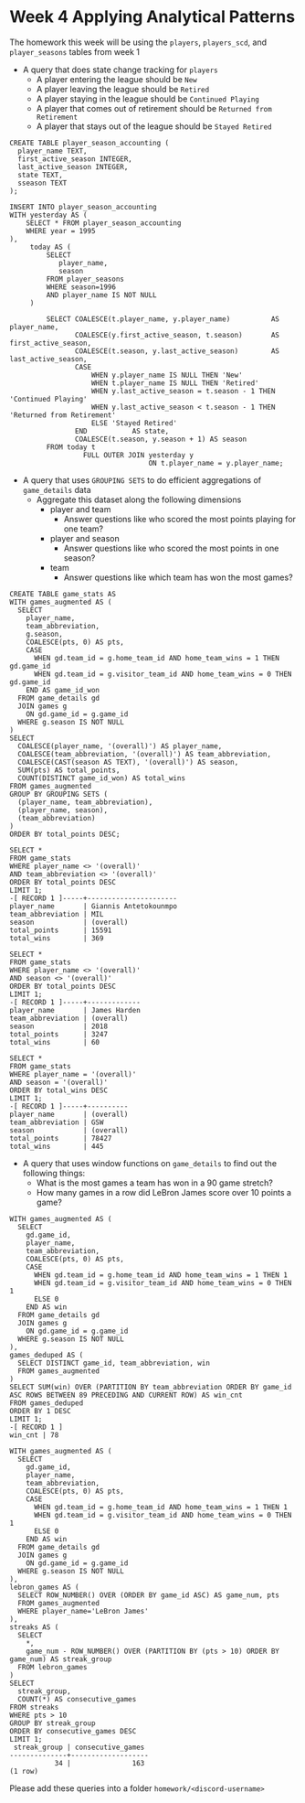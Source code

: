 # Week 4 Applying Analytical Patterns
The homework this week will be using the `players`, `players_scd`, and `player_seasons` tables from week 1

- A query that does state change tracking for `players`
  - A player entering the league should be `New`
  - A player leaving the league should be `Retired`
  - A player staying in the league should be `Continued Playing`
  - A player that comes out of retirement should be `Returned from Retirement`
  - A player that stays out of the league should be `Stayed Retired`

```
CREATE TABLE player_season_accounting (
  player_name TEXT,
  first_active_season INTEGER,
  last_active_season INTEGER,
  state TEXT,
  sseason TEXT
);

INSERT INTO player_season_accounting
WITH yesterday AS (
    SELECT * FROM player_season_accounting
    WHERE year = 1995
),
     today AS (
         SELECT
            player_name,
            season
         FROM player_seasons
         WHERE season=1996
         AND player_name IS NOT NULL
     )

         SELECT COALESCE(t.player_name, y.player_name)          AS player_name,
                COALESCE(y.first_active_season, t.season)       AS first_active_season,
                COALESCE(t.season, y.last_active_season)        AS last_active_season,
                CASE
                    WHEN y.player_name IS NULL THEN 'New'
                    WHEN t.player_name IS NULL THEN 'Retired'
                    WHEN y.last_active_season = t.season - 1 THEN 'Continued Playing'
                    WHEN y.last_active_season < t.season - 1 THEN 'Returned from Retirement'
                    ELSE 'Stayed Retired'
                END           AS state,
                COALESCE(t.season, y.season + 1) AS season
         FROM today t
                  FULL OUTER JOIN yesterday y
                                  ON t.player_name = y.player_name;
```

- A query that uses `GROUPING SETS` to do efficient aggregations of `game_details` data
  - Aggregate this dataset along the following dimensions
    - player and team
      - Answer questions like who scored the most points playing for one team?
    - player and season
      - Answer questions like who scored the most points in one season?
    - team
      - Answer questions like which team has won the most games?

```
CREATE TABLE game_stats AS
WITH games_augmented AS (
  SELECT
    player_name,
    team_abbreviation,
    g.season,
    COALESCE(pts, 0) AS pts,
    CASE
      WHEN gd.team_id = g.home_team_id AND home_team_wins = 1 THEN gd.game_id
      WHEN gd.team_id = g.visitor_team_id AND home_team_wins = 0 THEN gd.game_id
    END AS game_id_won
  FROM game_details gd
  JOIN games g
    ON gd.game_id = g.game_id
  WHERE g.season IS NOT NULL
)
SELECT
  COALESCE(player_name, '(overall)') AS player_name,
  COALESCE(team_abbreviation, '(overall)') AS team_abbreviation,
  COALESCE(CAST(season AS TEXT), '(overall)') AS season,
  SUM(pts) AS total_points,
  COUNT(DISTINCT game_id_won) AS total_wins
FROM games_augmented
GROUP BY GROUPING SETS (
  (player_name, team_abbreviation),
  (player_name, season),
  (team_abbreviation)
)
ORDER BY total_points DESC;

SELECT *
FROM game_stats
WHERE player_name <> '(overall)'
AND team_abbreviation <> '(overall)'
ORDER BY total_points DESC
LIMIT 1;
-[ RECORD 1 ]-----+----------------------
player_name       | Giannis Antetokounmpo
team_abbreviation | MIL
season            | (overall)
total_points      | 15591
total_wins        | 369

SELECT *
FROM game_stats
WHERE player_name <> '(overall)'
AND season <> '(overall)'
ORDER BY total_points DESC
LIMIT 1;
-[ RECORD 1 ]-----+-------------
player_name       | James Harden
team_abbreviation | (overall)
season            | 2018
total_points      | 3247
total_wins        | 60

SELECT *
FROM game_stats
WHERE player_name = '(overall)'
AND season = '(overall)'
ORDER BY total_wins DESC
LIMIT 1;
-[ RECORD 1 ]-----+----------
player_name       | (overall)
team_abbreviation | GSW
season            | (overall)
total_points      | 78427
total_wins        | 445
```

- A query that uses window functions on `game_details` to find out the following things:
  - What is the most games a team has won in a 90 game stretch?
  - How many games in a row did LeBron James score over 10 points a game?
```
WITH games_augmented AS (
  SELECT
    gd.game_id,
    player_name,
    team_abbreviation,
    COALESCE(pts, 0) AS pts,
    CASE
      WHEN gd.team_id = g.home_team_id AND home_team_wins = 1 THEN 1
      WHEN gd.team_id = g.visitor_team_id AND home_team_wins = 0 THEN 1
      ELSE 0
    END AS win
  FROM game_details gd
  JOIN games g
    ON gd.game_id = g.game_id
  WHERE g.season IS NOT NULL
),
games_deduped AS (
  SELECT DISTINCT game_id, team_abbreviation, win
  FROM games_augmented
)
SELECT SUM(win) OVER (PARTITION BY team_abbreviation ORDER BY game_id ASC ROWS BETWEEN 89 PRECEDING AND CURRENT ROW) AS win_cnt
FROM games_deduped
ORDER BY 1 DESC
LIMIT 1;
-[ RECORD 1 ]
win_cnt | 78

WITH games_augmented AS (
  SELECT
    gd.game_id,
    player_name,
    team_abbreviation,
    COALESCE(pts, 0) AS pts,
    CASE
      WHEN gd.team_id = g.home_team_id AND home_team_wins = 1 THEN 1
      WHEN gd.team_id = g.visitor_team_id AND home_team_wins = 0 THEN 1
      ELSE 0
    END AS win
  FROM game_details gd
  JOIN games g
    ON gd.game_id = g.game_id
  WHERE g.season IS NOT NULL
),
lebron_games AS (
  SELECT ROW_NUMBER() OVER (ORDER BY game_id ASC) AS game_num, pts
  FROM games_augmented
  WHERE player_name='LeBron James'
),
streaks AS (
  SELECT
    *,
    game_num - ROW_NUMBER() OVER (PARTITION BY (pts > 10) ORDER BY game_num) AS streak_group
  FROM lebron_games
)
SELECT
  streak_group,
  COUNT(*) AS consecutive_games
FROM streaks
WHERE pts > 10
GROUP BY streak_group
ORDER BY consecutive_games DESC
LIMIT 1;
 streak_group | consecutive_games
--------------+-------------------
           34 |               163
(1 row)
```

Please add these queries into a folder `homework/<discord-username>`
